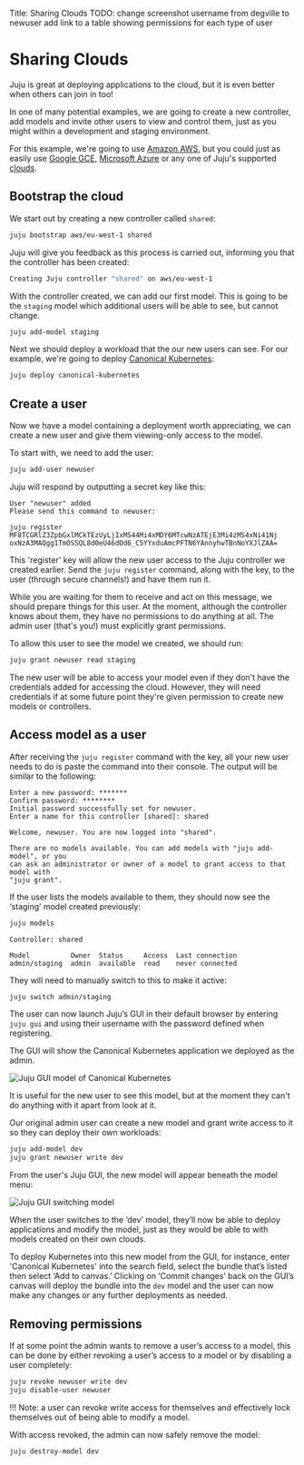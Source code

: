 Title: Sharing Clouds
TODO:  change screenshot username from degville to newuser
       add link to a table showing permissions for each type of user

# Sharing Clouds

Juju is great at deploying applications to the cloud, but it is even better
when others can join in too! 

In one of many potential examples, we are going to create a new controller, add
models and invite other users to view and control them, just as you might
within a development and staging environment.

For this example, we're going to use [Amazon AWS][helpaws], but you could just
as easily use [Google GCE][helpgce], [Microsoft Azure][helpazure] or any one of
Juju's supported [clouds][listclouds]. 

## Bootstrap the cloud

We start out by creating a new controller called `shared`:

```bash
juju bootstrap aws/eu-west-1 shared 
```

Juju will give you feedback as this process is carried out, informing you that
the controller has been created:

```bash
Creating Juju controller "shared" on aws/eu-west-1
```

With the controller created, we can add our first model. This is going to be
the `staging` model which additional users will be able to see, but cannot
change.

```bash
juju add-model staging
```
Next we should deploy a workload that the our new users can see. For our
example, we're going to deploy [Canonical Kubernetes][cankub]:

```bash
juju deploy canonical-kubernetes
```
## Create a user

Now we have a model containing a deployment worth appreciating, we can create a
new user and give them viewing-only access to the model.

To start with, we need to add the user:

```bash
juju add-user newuser
```

Juju will respond by outputting a secret key like this:

```output
User "newuser" added
Please send this command to newuser:

juju register MF8TCGRlZ3ZpbGxlMCkTEzUyLjIxMS44Mi4xMDY6MTcwNzATEjE3Mi4zMS4xNi41Nj
oxNzA3MAQgg1TmOS5QL8d0eU46dOd6_C5YYxduAmcPFTN6YAnnyhwTBnNoYXJlZAA=
```
This 'register' key will allow the new user access to the Juju controller we
created earlier. Send the `juju register` command, along with the key, to the
user (through secure channels!) and have them run it. 

While you are waiting for them to receive and act on this message, we should
prepare things for this user. At the moment, although the controller knows
about them, they have no permissions to do anything at all. The admin user
(that's you!) must explicitly grant permissions.

To allow this user to see the model we created, we should run:

```bash
juju grant newuser read staging
```

The new user will be able to access your model even if they don't have the
credentials added for accessing the cloud. However, they will need credentials
if at some future point they're given permission to create new models or
controllers.

## Access model as a user

After receiving the `juju register` command with the key, all your new user
needs to do is paste the command into their console. The output will be similar
to the following:

```output
Enter a new password: *******
Confirm password: ********
Initial password successfully set for newuser.
Enter a name for this controller [shared]: shared

Welcome, newuser. You are now logged into "shared". 

There are no models available. You can add models with "juju add-model", or you
can ask an administrator or owner of a model to grant access to that model with
"juju grant". 
```

If the user lists the models available to them, they should now see the
‘staging’ model created previously:

```bash
juju models
```

<!-- JUJUVERSION: 2.0.0-xenial-amd64 -->
<!-- JUJUCOMMAND: juju models -->
```no-highlight
Controller: shared

Model          Owner  Status     Access  Last connection
admin/staging  admin  available  read    never connected
```

They will need to manually switch to this to make it active:

```bash
juju switch admin/staging
```

The user can now launch Juju’s GUI in their default browser by entering `juju
gui` and using their username with the password defined when registering.

The GUI will show the Canonical Kubernetes application we deployed as the admin.

![Juju GUI model of Canonical Kubernetes](media/tut-users_gui.png)

It is useful for the new user to see this model, but at the moment they can't
do anything with it apart from look at it. 

Our original admin user can create a new model and grant write access to it so
they can deploy their own workloads:

```bash
juju add-model dev
juju grant newuser write dev
```
From the user's Juju GUI, the new model will appear beneath the model menu:

![Juju GUI switching model](media/tut-users_guiswitch.png)


When the user switches to the ‘dev’ model, they’ll now be able to deploy
applications and modify the model, just as they would be able to with models
created on their own clouds. 

To deploy Kubernetes into this new model from the GUI, for instance,
enter 'Canonical Kubernetes' into the search field, select the bundle that’s
listed then select ‘Add to canvas.’ Clicking on ‘Commit changes’ back on the
GUI’s canvas will deploy the bundle into the `dev` model and the user can now make
any changes or any further deployments as needed.

## Removing permissions

If at some point the admin wants to remove a user’s access to a model, this can
be done by either revoking a user’s access to a model or by disabling a user
completely:

```bash
juju revoke newuser write dev
juju disable-user newuser
```

!!! Note: 
    a user can revoke write access for themselves and effectively lock
    themselves out of being able to modify a model.

With access revoked, the admin can now safely remove the model:

```
juju destroy-model dev
```

[helpaws]: ./help-aws.html "Conffiguring Juju for Amazon AWS"
[helpgce]: ./help-google.html "Configuring Juju for GCE"
[helpazure]: ./help-azure.html "Configuring Juju for Azure"
[listclouds]: ./clouds.html "Configuring Juju Clouds"
[cankub]: https://jujucharms.com/canonical-kubernetes/
